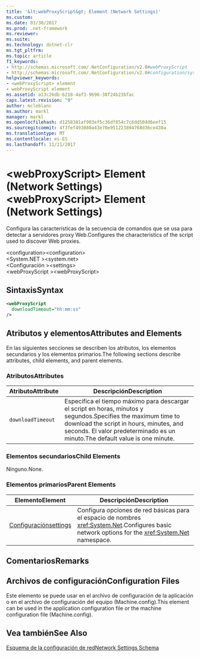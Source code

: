 ```yaml
---
title: '&lt;webProxyScript&gt; Element (Network Settings)'
ms.custom: 
ms.date: 03/30/2017
ms.prod: .net-framework
ms.reviewer: 
ms.suite: 
ms.technology: dotnet-clr
ms.tgt_pltfrm: 
ms.topic: article
f1_keywords:
- http://schemas.microsoft.com/.NetConfiguration/v2.0#webProxyScript
- http://schemas.microsoft.com/.NetConfiguration/v2.0#configuration/system.net/settings/webProxyScript
helpviewer_keywords:
- <webProxyScript> element
- webProxyScript element
ms.assetid: a13c26db-6218-4af3-9696-38f24b23bfac
caps.latest.revision: "9"
author: mcleblanc
ms.author: markl
manager: markl
ms.openlocfilehash: d1258301af903ef5c36df854c7c6dd504d6eef15
ms.sourcegitcommit: 4f3fef493080a43e70e951223894768d36ce430a
ms.translationtype: MT
ms.contentlocale: es-ES
ms.lasthandoff: 11/21/2017
---
```

# <a name="ltwebproxyscriptgt-element-network-settings"></a><span data-ttu-id="7082c-102">&lt;webProxyScript&gt; Element (Network Settings)</span><span class="sxs-lookup"><span data-stu-id="7082c-102">&lt;webProxyScript&gt; Element (Network Settings)</span></span>
<span data-ttu-id="7082c-103">Configura las características de la secuencia de comandos que se usa para detectar a servidores proxy Web.</span><span class="sxs-lookup"><span data-stu-id="7082c-103">Configures the characteristics of the script used to discover Web proxies.</span></span>  
  
 <span data-ttu-id="7082c-104">\<configuration></span><span class="sxs-lookup"><span data-stu-id="7082c-104">\<configuration></span></span>  
<span data-ttu-id="7082c-105">\<System.NET ></span><span class="sxs-lookup"><span data-stu-id="7082c-105">\<system.net></span></span>  
<span data-ttu-id="7082c-106">\<Configuración ></span><span class="sxs-lookup"><span data-stu-id="7082c-106">\<settings></span></span>  
<span data-ttu-id="7082c-107">\<webProxyScript ></span><span class="sxs-lookup"><span data-stu-id="7082c-107">\<webProxyScript></span></span>  
  
## <a name="syntax"></a><span data-ttu-id="7082c-108">Sintaxis</span><span class="sxs-lookup"><span data-stu-id="7082c-108">Syntax</span></span>  
  
```xml  
<webProxyScript  
  downloadTimeout="hh:mm:ss"  
/>  
```  
  
## <a name="attributes-and-elements"></a><span data-ttu-id="7082c-109">Atributos y elementos</span><span class="sxs-lookup"><span data-stu-id="7082c-109">Attributes and Elements</span></span>  
 <span data-ttu-id="7082c-110">En las siguientes secciones se describen los atributos, los elementos secundarios y los elementos primarios.</span><span class="sxs-lookup"><span data-stu-id="7082c-110">The following sections describe attributes, child elements, and parent elements.</span></span>  
  
### <a name="attributes"></a><span data-ttu-id="7082c-111">Atributos</span><span class="sxs-lookup"><span data-stu-id="7082c-111">Attributes</span></span>  
  
|<span data-ttu-id="7082c-112">Atributo</span><span class="sxs-lookup"><span data-stu-id="7082c-112">Attribute</span></span>|<span data-ttu-id="7082c-113">Descripción</span><span class="sxs-lookup"><span data-stu-id="7082c-113">Description</span></span>|  
|---------------|-----------------|  
|`downloadTimeout`|<span data-ttu-id="7082c-114">Especifica el tiempo máximo para descargar el script en horas, minutos y segundos.</span><span class="sxs-lookup"><span data-stu-id="7082c-114">Specifies the maximum time to download the script in hours, minutes, and seconds.</span></span> <span data-ttu-id="7082c-115">El valor predeterminado es un minuto.</span><span class="sxs-lookup"><span data-stu-id="7082c-115">The default value is one minute.</span></span>|  
  
### <a name="child-elements"></a><span data-ttu-id="7082c-116">Elementos secundarios</span><span class="sxs-lookup"><span data-stu-id="7082c-116">Child Elements</span></span>  
 <span data-ttu-id="7082c-117">Ninguno.</span><span class="sxs-lookup"><span data-stu-id="7082c-117">None.</span></span>  
  
### <a name="parent-elements"></a><span data-ttu-id="7082c-118">Elementos primarios</span><span class="sxs-lookup"><span data-stu-id="7082c-118">Parent Elements</span></span>  
  
|<span data-ttu-id="7082c-119">Elemento</span><span class="sxs-lookup"><span data-stu-id="7082c-119">Element</span></span>|<span data-ttu-id="7082c-120">Descripción</span><span class="sxs-lookup"><span data-stu-id="7082c-120">Description</span></span>|  
|-------------|-----------------|  
|[<span data-ttu-id="7082c-121">Configuración</span><span class="sxs-lookup"><span data-stu-id="7082c-121">settings</span></span>](../../../../../docs/framework/configure-apps/file-schema/network/settings-element-network-settings.md)|<span data-ttu-id="7082c-122">Configura opciones de red básicas para el espacio de nombres <xref:System.Net>.</span><span class="sxs-lookup"><span data-stu-id="7082c-122">Configures basic network options for the <xref:System.Net> namespace.</span></span>|  
  
## <a name="remarks"></a><span data-ttu-id="7082c-123">Comentarios</span><span class="sxs-lookup"><span data-stu-id="7082c-123">Remarks</span></span>  
  
## <a name="configuration-files"></a><span data-ttu-id="7082c-124">Archivos de configuración</span><span class="sxs-lookup"><span data-stu-id="7082c-124">Configuration Files</span></span>  
 <span data-ttu-id="7082c-125">Este elemento se puede usar en el archivo de configuración de la aplicación o en el archivo de configuración del equipo (Machine.config).</span><span class="sxs-lookup"><span data-stu-id="7082c-125">This element can be used in the application configuration file or the machine configuration file (Machine.config).</span></span>  
  
## <a name="see-also"></a><span data-ttu-id="7082c-126">Vea también</span><span class="sxs-lookup"><span data-stu-id="7082c-126">See Also</span></span>  
 [<span data-ttu-id="7082c-127">Esquema de la configuración de red</span><span class="sxs-lookup"><span data-stu-id="7082c-127">Network Settings Schema</span></span>](../../../../../docs/framework/configure-apps/file-schema/network/index.md)
